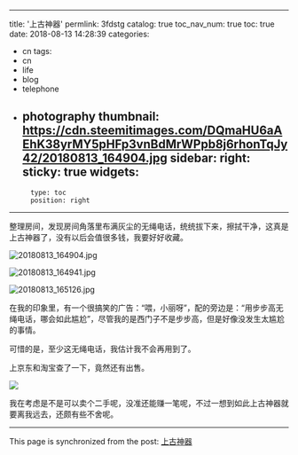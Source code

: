 
---
title: '上古神器'
permlink: 3fdstg
catalog: true
toc_nav_num: true
toc: true
date: 2018-08-13 14:28:39
categories:
- cn
tags:
- cn
- life
- blog
- telephone
- photography
thumbnail: https://cdn.steemitimages.com/DQmaHU6aAEhK38yrMY5pHFp3vnBdMrWPpb8j6rhonTqJy42/20180813_164904.jpg
sidebar:
    right:
        sticky: true
widgets:
    -
        type: toc
        position: right
---


整理房间，发现房间角落里布满灰尘的无绳电话，统统拔下来，擦拭干净，这真是上古神器了，没有以后会值很多钱，我要好好收藏。

![20180813_164904.jpg](https://cdn.steemitimages.com/DQmaHU6aAEhK38yrMY5pHFp3vnBdMrWPpb8j6rhonTqJy42/20180813_164904.jpg)

![20180813_164941.jpg](https://cdn.steemitimages.com/DQmT3RJwAEd2LYrGzxptLAcWcFyjvVdMnbRZ8vF2UurVyRs/20180813_164941.jpg)

![20180813_165126.jpg](https://cdn.steemitimages.com/DQmNgGsKnt2VvyhbKoBwiXRo33eKTFxy3V65ejQuUnZ7waL/20180813_165126.jpg)

在我的印象里，有一个很搞笑的广告：“喂，小丽呀”，配的旁边是：“用步步高无绳电话，哪会如此尴尬”，尽管我的是西门子不是步步高，但是好像没发生太尴尬的事情。

可惜的是，至少这无绳电话，我估计我不会再用到了。

上京东和淘宝查了一下，竟然还有出售。

![](https://cdn.steemitimages.com/DQmaCXsbbjvQbEz42rTNFrJZsS7XiMCVH6Dd7RXvpQr7Hir/image.png)

我在考虑是不是可以卖个二手呢，没准还能赚一笔呢，不过一想到如此上古神器就要离我远去，还颇有些不舍呢。

- - -

This page is synchronized from the post: [上古神器](https://steemit.com/@oflyhigh/3fdstg)
